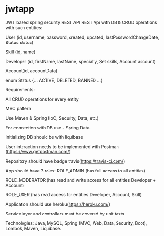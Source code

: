 # jwtapp
JWT based spring security REST API
REST Api with DB & CRUD operations with such entities:

User (id, username, password, created, updated, lastPasswordChangeDate, Status status)

Skill (id, name)

Developer (id, firstName, lastName, specialty, Set skills, Account account)

Account(id, accountData)

enum Status {... ACTIVE, DELETED, BANNED ...}

Requirements:

All CRUD operations for every entity

MVC pattern

Use Maven & Spring (IoC, Security, Data, etc.)

For connection with DB use - Spring Data

Initializing DB should be with liquibase

User interaction needs to be implemented with Postman (https://www.getpostman.com/)

Repository should have badge travis(https://travis-ci.com/)

App should have 3 roles: ROLE_ADMIN (has full access to all entities)

ROLE_MODERATOR (has read and write access for all entities Developer + Account)

ROLE_USER (has read access for entities Developer, Account, Skill)

Application should use heroku(https://heroku.com/)

Service layer and controllers must be covered by unit tests

Technologies: Java, MySQL, Spring (MVC, Web, Data, Security, Boot), Lombok, Maven, Liquibase.
